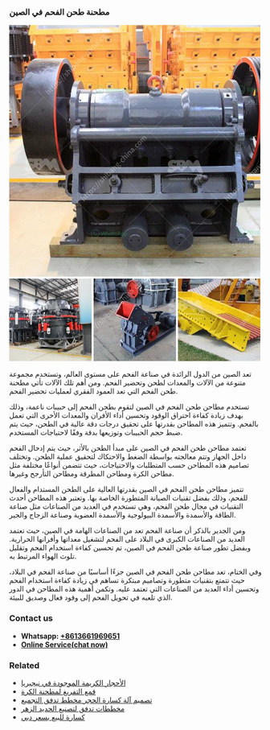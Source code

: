 <h3>مطحنة طحن الفحم في الصين</h3><img src='1701854113.jpg' alt=''><p>تعد الصين من الدول الرائدة في صناعة الفحم على مستوى العالم، وتستخدم مجموعة متنوعة من الآلات والمعدات لطحن وتحضير الفحم. ومن أهم تلك الآلات تأتي مطحنة طحن الفحم التي تعد العمود الفقري لعمليات تحضير الفحم.</p><p>تستخدم مطاحن طحن الفحم في الصين لتقوم بطحن الفحم إلى حبيبات ناعمة، وذلك بهدف زيادة كفاءة احتراق الوقود وتحسين أداء الأفران والمعدات الأخرى التي تعمل بالفحم. وتتميز هذه المطاحن بقدرتها على تحقيق درجات دقة عالية في الطحن، حيث يتم ضبط حجم الحبيبات وتوزيعها بدقة وفقًا لاحتياجات المستخدم.</p><p>تعتمد مطاحن طحن الفحم في الصين على مبدأ الطحن بالأثر، حيث يتم إدخال الفحم داخل الجهاز وتتم معالجته بواسطة الضغط والاحتكاك لتحقيق عملية الطحن. وتختلف تصاميم هذه المطاحن حسب المتطلبات والاحتياجات، حيث تتضمن أنواعًا مختلفة مثل مطاحن الكرة ومطاحن المطرقة ومطاحن التأرجح وغيرها.</p><p>تتميز مطاحن طحن الفحم في الصين بقدرتها العالية على الطحن المستدام والفعال للفحم، وذلك بفضل تقنيات الصيانة المتطورة الخاصة بها. وتعتبر هذه المطاحن أحدث التقنيات في مجال طحن الفحم، وهي تستخدم في العديد من الصناعات مثل صناعة الطاقة والأسمدة والأسمدة البيولوجية والأسمدة العضوية وصناعة الزجاج والجير.</p><p>ومن الجدير بالذكر أن صناعة الفحم تعد من الصناعات الهامة في الصين، حيث تعتمد العديد من الصناعات الكبرى في البلاد على الفحم لتشغيل معداتها وأفرانها الحرارية. وبفضل تطور صناعة طحن الفحم في الصين، تم تحسين كفاءة استخدام الفحم وتقليل تلوث الهواء المرتبط به.</p><p>وفي الختام، تعد مطاحن طحن الفحم في الصين جزءًا أساسيًا من صناعة الفحم في البلاد، حيث تتمتع بتقنيات متطورة وتصاميم مبتكرة تساهم في زيادة كفاءة استخدام الفحم وتحسين أداء العديد من الصناعات التي تعتمد عليه. وتكمن أهمية هذه المطاحن في الدور الذي تلعبه في تحويل الفحم إلى وقود فعال وصديق للبيئة.</p><h3>Contact us</h3><ul><li><strong>Whatsapp:&nbsp;<a href="https://wa.me/8613661969651">+8613661969651</a></strong></li><li><a href="https://swt.shibang-china.com/?git&amp;zhl&amp;مطحنة طحن الفحم في الصين"><strong>Online Service(chat now)</strong></a></li></ul><h3>Related</h3><ul><li><a href='الأحجار الكريمة الموجودة في نيجيريا.md'>الأحجار الكريمة الموجودة في نيجيريا</a></li><li><a href='قمع التفريغ لمطحنة الكرة.md'>قمع التفريغ لمطحنة الكرة</a></li><li><a href='تصميم آلة كسارة الحجر مخطط تدفق التجميع.md'>تصميم آلة كسارة الحجر مخطط تدفق التجميع</a></li><li><a href='مخططات تدفق لتصنيع الحديد الزهر.md'>مخططات تدفق لتصنيع الحديد الزهر</a></li><li><a href='كسارة للبيع بسعر دبي.md'>كسارة للبيع بسعر دبي</a></li></ul>
